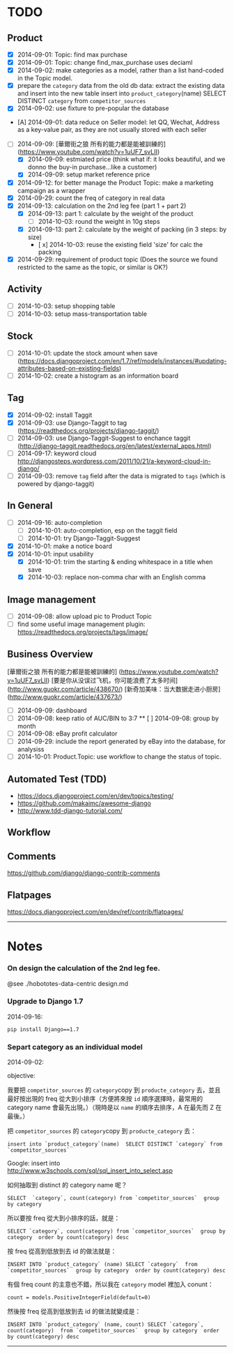 # TODO

## Product
* [x] 2014-09-01: Topic: find max purchase
* [x] 2014-09-01: Topic: change find_max_purchase uses deciaml
* [x] 2014-09-02: make categories as a model, rather than a list hand-coded in the Topic model.
* [x] prepare the `category` data from the old db data: extract the existing data and insert into the new table
	insert into `product_category`(name)  SELECT DISTINCT `category` from `competitor_sources`
* [x] 2014-09-02: use fixture to pre-popular the database
* [A] 2014-09-01:  data reduce on Seller model: let QQ, Wechat, Address as a key-value pair, as they are not usually stored with each seller
* [ ] 2014-09-09: [華爾街之狼 所有的能力都是能被訓練的] (https://www.youtube.com/watch?v=1uUF7_svLII)
    * [x] 2014-09-09: estmiated price (think what if: it looks beautiful, and we donno the buy-in purchase...like a customer)
    * [x] 2014-09-09: setup market reference price
* [x] 2014-09-12: for better manage the Product Topic: make a  marketing campaign as a wrapper
* [x] 2014-09-29: count the freq of category in real data
* [x] 2014-09-13: calculation on the 2nd leg fee (part 1 + part 2)
	* [x] 2014-09-13: part 1: calculate by the weight of the product 
		* [ ] 2014-10-03: round the weight in 10g steps
	* [x] 2014-09-13: part 2: calculate by the weight of packing (in 3 steps: by size)
		* [ x] 2014-10-03: reuse the existing field 'size' for calc the packing
* [x] 2014-09-29: requirement of product topic (Does the source we found restricted to the same as the topic, or similar is OK?)

## Activity
* [ ] 2014-10-03: setup shopping table
* [ ] 2014-10-03: setup mass-transportation table

## Stock
* [ ] 2014-10-01: update the stock amount when save (https://docs.djangoproject.com/en/1.7/ref/models/instances/#updating-attributes-based-on-existing-fields)
* [ ] 2014-10-02: create a histogram as an information board

## Tag
* [x] 2014-09-02: install Taggit
* [x] 2014-09-03: use Django-Taggit to tag (https://readthedocs.org/projects/django-taggit/)
* [ ] 2014-09-03: use Django-Taggit-Suggest to enchance taggit (http://django-taggit.readthedocs.org/en/latest/external_apps.html)
* [ ] 2014-09-17: keyword cloud http://djangosteps.wordpress.com/2011/10/21/a-keyword-cloud-in-django/
* [ ] 2014-09-03: remove `tag` field after the data is migrated to `tags` (which is powered by django-taggit)

## In General
* [ ] 2014-09-16: auto-completion
    * [ ] 2014-10-01: auto-completion, esp on the taggit field
    * [ ] 2014-10-01: try Django-Taggit-Suggest
* [x] 2014-10-01: make a notice board
* [x] 2014-10-01: input usability
	* [x] 2014-10-01: trim the starting & ending whitespace in a title when save
	* [x] 2014-10-03: replace non-comma char with an English comma

## Image management
* [ ] 2014-09-08: allow upload pic to Product Topic
* [ ] find some useful image management plugin: https://readthedocs.org/projects/tags/image/

## Business Overview

[華爾街之狼 所有的能力都是能被訓練的] (https://www.youtube.com/watch?v=1uUF7_svLII)
[要是你从没误过飞机，你可能浪费了太多时间] (http://www.guokr.com/article/438670/)
[新奇加美味：当大数据走进小厨房] (http://www.guokr.com/article/437673/)

* [ ] 2014-09-09: dashboard
* [ ] 2014-09-08: keep ratio of AUC/BIN to  3:7
    ** [ ] 2014-09-08: group by month
* [ ] 2014-09-08: eBay profit calculator
* [ ] 2014-09-29: include the report generated by eBay into the database, for analysiss
* [ ] 2014-10-01: Product.Topic: use workflow to change the status of topic.

## Automated Test (TDD)
* https://docs.djangoproject.com/en/dev/topics/testing/
* https://github.com/makaimc/awesome-django
* http://www.tdd-django-tutorial.com/

## Workflow

## Comments
https://github.com/django/django-contrib-comments

## Flatpages
https://docs.djangoproject.com/en/dev/ref/contrib/flatpages/

----
# Notes


### On design the calculation of the 2nd leg fee.

@see ./hobototes-data-centric design.md

### Upgrade to Django 1.7

2014-09-16:

	pip install Django==1.7

### Separt category as an individual model

2014-09-02:

objective: 

我要把 `competitor_sources` 的 `category`copy 到 `producte_category` 去，並且最好按出現的 freq 從大到小排序（方便將來按 `id` 順序選擇時，最常用的 category name 會最先出現。）（現時是以 `name` 的順序去排序，A 在最先而 Z 在最後。）

把 `competitor_sources` 的 `category`copy 到 `producte_category` 去：

	insert into `product_category`(name)  SELECT DISTINCT `category` from `competitor_sources`
Google: insert into
http://www.w3schools.com/sql/sql_insert_into_select.asp

如何抽取到 distinct 的 category name 呢？

	SELECT  `category`, count(category) from `competitor_sources`  group by category


所以要按 freq 從大到小排序的話，就是：

	SELECT `category`, count(category) from `competitor_sources`  group by category  order by count(category) desc


按 freq 從高到低放到去 id 的做法就是：

    INSERT INTO `product_category` (name) SELECT `category`  from `competitor_sources`  group by category  order by count(category) desc



有個 freq count  的主意也不錯，所以我在 `category` model 裡加入 conunt： 

    count = models.PositiveIntegerField(default=0)


然後按 freq 從高到低放到去 id 的做法就變成是：

    INSERT INTO `product_category` (name, count) SELECT `category`, count(category)  from `competitor_sources`  group by category  order by count(category) desc

----
